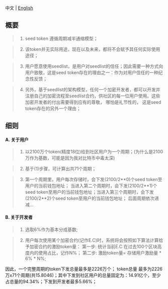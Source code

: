 中文 | [English](incentive_en.md)
## 概要
> 1. seed token 遵循周期减半通缩模型；

> 2. 该token并无实际用途，现在以及未来，都将不会赋予其任何实际使用途径；

> 3. 用户愿意使用seedlist，是用户对seedlist的信任；因此需要一种方式向用户致敬，这是seed token存在的理由之一：作为对用户信任的一种纪念性反馈；

> 4. 另外，基于seedlist的架构模型，任何一个加密开发者，都可以开发并注册自己的加密流程至seedlist合约，供社区的每一位用户使用。这些加密开发者的付出需要得到应有的尊敬，
> 哪怕是礼节性的， 这是seed token存在的另外一个理由；

## 细则
#### A. 关于用户
> 1. 以2100万个token(精度18位)给到社区用户为一个周期；(为什么是2100万作为基数，可能是因为我对比特币中毒太深)

> 2. 基于(1)步骤，可计算出共71个周期；

> 3. 第一个周期里，用户每次存储时，会下发(2100/2\*\*0)个seed token至用户的当前钱包地址； 当进入第二个周期时，会下发(2100/2\*\*1)个seed token至用户的当前钱包地址；当进入第三个周期时，会下发(2100/2\*\*2)个seed token至用户的当前钱包地址；
后面周期依次递减...

#### B. 关于开发者
> 1. 选取6%作为基本分成基数;

> 2. 用户每次使用某个加密合约(记作E.C)时，系统将会按照如下算法计算给予加密合约的激励token量：
> 第一步: 统计当前E.C 在过去100个区块高度内的使用占比，记作N%；
> 第二步: 激励token量= 存储用户激励量 \* 6% \* N%; 

因此，一个完整周期的token下发总量最多是2226万个； token总量 最多为2226万x71个周期(共15.8046)；其中下发到社区用户的总量固定为：14.91亿个，至少占总量的94.34%；下发到开发者最多5.66%；